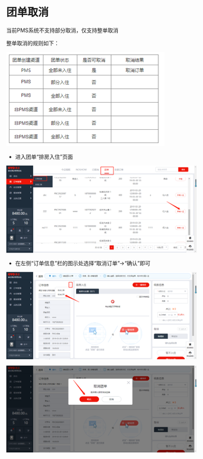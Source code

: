 # 团单取消

当前PMS系统不支持部分取消，仅支持整单取消

整单取消的规则如下：

![](../../../.gitbook/assets/image%20%28785%29.png)

* 进入团单“排房入住”页面

![](../../../.gitbook/assets/image%20%28731%29.png)

* 在左侧“订单信息”栏的图示处选择“取消订单”→“确认”即可

![](../../../.gitbook/assets/image%20%28743%29.png)

![](../../../.gitbook/assets/image%20%28465%29.png)

